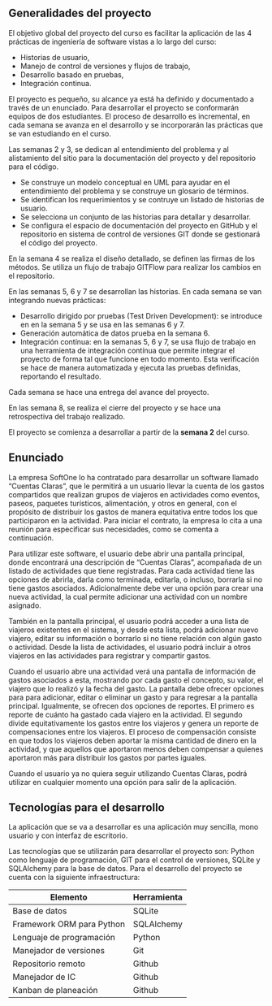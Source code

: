 ## Generalidades del proyecto

El objetivo global del proyecto del curso es facilitar la aplicación de las 4 prácticas de ingeniería de software vistas a lo largo del curso: 
* Historias de usuario, 
* Manejo de control de versiones y flujos de trabajo, 
* Desarrollo basado en pruebas,
* Integración continua. 

El proyecto es pequeño, su alcance ya está ha definido y documentado a través de un enunciado. Para desarrollar el proyecto se conformarán equipos de dos estudiantes. El proceso de desarrollo es incremental, en cada semana se avanza en el desarrollo y se incorporarán las prácticas que se van estudiando en el curso.

Las semanas 2 y 3, se dedican al entendimiento del problema y al alistamiento del sitio para la documentación del proyecto y del repositorio para el código.

  - Se construye un modelo conceptual en UML para ayudar en el entendimiento del problema y se construye un glosario de términos.
  - Se identifican los requerimientos y se contruye un listado de historias de usuario.
  - Se selecciona un conjunto de las historias para detallar y desarrollar.
  - Se configura el espacio de documentación del proyecto en GitHub y el repositorio en sistema de control de versiones GIT donde se gestionará el código del proyecto.
  
En la semana 4 se realiza el diseño detallado, se definen las firmas de los métodos. Se utiliza un flujo de trabajo GITFlow para realizar los cambios en el repositorio.

En las semanas 5, 6 y 7 se desarrollan las historias. En cada semana se van integrando nuevas prácticas:
  - Desarrollo dirigido por pruebas (Test Driven Development): se introduce en en la semana 5 y se usa en las semanas 6 y 7.
  - Generación automática de datos prueba en la semana 6.
  - Integración contínua: en la semanas 5, 6 y 7, se usa flujo de trabajo en una herramienta de integración contínua que permite integrar el proyecto de forma tal que funcione en todo momento. Esta verificación se hace de manera automatizada y ejecuta las pruebas definidas, reportando el resultado.
  
  Cada semana se hace una entrega del avance del proyecto.

En las semana 8, se realiza el cierre del proyecto y se hace una retrospectiva del trabajo realizado. 


El proyecto se comienza a desarrollar a partir de la **semana 2** del curso. 

## Enunciado

La empresa SoftOne lo ha contratado para desarrollar un software llamado “Cuentas Claras”, que le permitirá a un usuario llevar la cuenta de los gastos compartidos que realizan grupos de viajeros en actividades como eventos, paseos, paquetes turísticos, alimentación, y otros en general, con el propósito de distribuir los gastos de manera equitativa entre todos los que participaron en la actividad. Para iniciar el contrato, la empresa lo cita a una reunión para especificar sus necesidades, como se comenta a continuación. 

Para utilizar este software, el usuario debe abrir una pantalla principal, donde encontrará una descripción de “Cuentas Claras”, acompañada de un listado de actividades que tiene registradas. Para cada actividad tiene las opciones de abrirla, darla como terminada, editarla, o incluso, borrarla si no tiene gastos asociados. Adicionalmente debe ver una opción para crear una nueva actividad, la cual permite adicionar una actividad con un nombre asignado. 

También en la pantalla principal, el usuario podrá acceder a una lista de viajeros existentes en el sistema, y desde esta lista, podrá adicionar nuevo viajero, editar su información o borrarlo si no tiene relación con algún gasto o actividad. Desde la lista de actividades, el usuario podrá incluir a otros viajeros en las actividades para registrar y compartir gastos.  

Cuando el usuario abre una actividad verá una pantalla de información de gastos asociados a esta, mostrando por cada gasto el concepto, su valor, el viajero que lo realizó y la fecha del gasto. La pantalla debe ofrecer opciones para para adicionar, editar o eliminar un gasto y para regresar a la pantalla principal. Igualmente, se ofrecen dos opciones de reportes. El primero es reporte de cuánto ha gastado cada viajero en la actividad. El segundo divide equitativamente los gastos entre los viajeros y genera un reporte de compensaciones entre los viajeros. El proceso de compensación consiste en que todos los viajeros deben aportar la misma cantidad de dinero en la actividad, y que aquellos que aportaron menos deben compensar a quienes aportaron más para distribuir los gastos por partes iguales. 

Cuando el usuario ya no quiera seguir utilizando Cuentas Claras, podrá utilizar en cualquier momento una opción para salir de la aplicación.


## Tecnologías para el desarrollo 

La aplicación que se va a desarrollar es una aplicación muy sencilla, mono usuario y con interfaz de escritorio. 

Las tecnologías que se utilizarán para desarrollar el proyecto son: Python como lenguaje de programación, GIT para el control de versiones, SQLite y SQLAlchemy para la base de datos. Para el desarrollo del proyecto se cuenta con la siguiente infraestructura:


| Elemento                  | Herramienta |
| ------------------------- | ----------- |
| Base de datos             | SQLite     |
| Framework ORM para Python | SQLAlchemy  |
| Lenguaje de programación  | Python      |
| Manejador de versiones    | Git         |
| Repositorio remoto        | Github      |
| Manejador de IC           | Github      |
| Kanban de planeación      | Github      |


